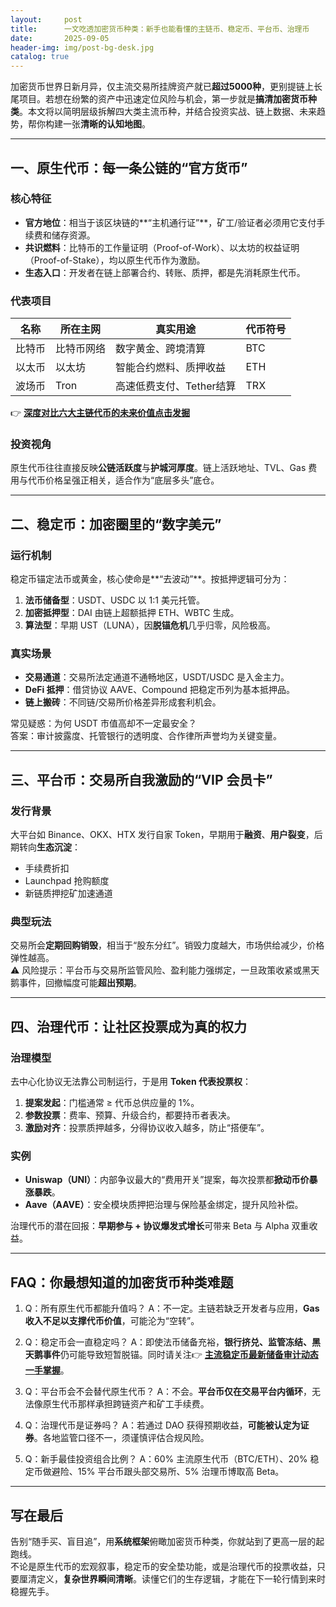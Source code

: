 ```yaml
---
layout:     post
title:      一文吃透加密货币种类：新手也能看懂的主链币、稳定币、平台币、治理币
date:       2025-09-05
header-img: img/post-bg-desk.jpg
catalog: true
---
```


加密货币世界日新月异，仅主流交易所挂牌资产就已**超过5000种**，更别提链上长尾项目。若想在纷繁的资产中迅速定位风险与机会，第一步就是**搞清加密货币种类**。本文将以简明层级拆解四大类主流币种，并结合投资实战、链上数据、未来趋势，帮你构建一张**清晰的认知地图**。

---

## 一、原生代币：每一条公链的“官方货币”

### 核心特征
- **官方地位**：相当于该区块链的**“主机通行证”**，矿工/验证者必须用它支付手续费和储存资源。
- **共识燃料**：比特币的工作量证明（Proof-of-Work）、以太坊的权益证明（Proof-of-Stake），均以原生代币作为激励。
- **生态入口**：开发者在链上部署合约、转账、质押，都是先消耗原生代币。

### 代表项目
| 名称 | 所在主网 | 真实用途 | 代币符号 |
|---|---|---|---|
| 比特币 | 比特币网络 | 数字黄金、跨境清算 | BTC |
| 以太币 | 以太坊 | 智能合约燃料、质押收益 | ETH |
| 波场币 | Tron | 高速低费支付、Tether结算 | TRX |

👉 [**深度对比六大主链代币的未来价值点击发掘**](https://okxdog.com/)

### 投资视角
原生代币往往直接反映**公链活跃度**与**护城河厚度**。链上活跃地址、TVL、Gas 费用与代币价格呈强正相关，适合作为“底层多头”底仓。

---

## 二、稳定币：加密圈里的“数字美元”

### 运行机制
稳定币锚定法币或黄金，核心使命是**“去波动”**。按抵押逻辑可分为：
1. **法币储备型**：USDT、USDC 以 1:1 美元托管。
2. **加密抵押型**：DAI 由链上超额抵押 ETH、WBTC 生成。
3. **算法型**：早期 UST（LUNA），因**脱锚危机**几乎归零，风险极高。

### 真实场景
- **交易通道**：交易所法定通道不通畅地区，USDT/USDC 是入金主力。
- **DeFi 抵押**：借贷协议 AAVE、Compound 把稳定币列为基本抵押品。
- **链上搬砖**：不同链/交易所价格差异形成套利机会。

常见疑惑：为何 USDT 市值高却不一定最安全？  
答案：审计披露度、托管银行的透明度、合作律所声誉均为关键变量。

---

## 三、平台币：交易所自我激励的“VIP 会员卡”

### 发行背景
大平台如 Binance、OKX、HTX 发行自家 Token，早期用于**融资**、**用户裂变**，后期转向**生态沉淀**：  
- 手续费折扣  
- Launchpad 抢购额度  
- 新链质押挖矿加速通道

### 典型玩法
交易所会**定期回购销毁**，相当于“股东分红”。销毁力度越大，市场供给减少，价格弹性越高。  
⚠️ 风险提示：平台币与交易所监管风险、盈利能力强绑定，一旦政策收紧或黑天鹅事件，回撤幅度可能**超出预期**。

---

## 四、治理代币：让社区投票成为真的权力

### 治理模型
去中心化协议无法靠公司制运行，于是用 **Token 代表投票权**：  
1. **提案发起**：门槛通常 ≥ 代币总供应量的 1%。  
2. **参数投票**：费率、预算、升级合约，都要持币者表决。  
3. **激励对齐**：投票质押越多，分得协议收入越多，防止“搭便车”。

### 实例
- **Uniswap（UNI）**：内部争议最大的“费用开关”提案，每次投票都**掀动币价暴涨暴跌**。  
- **Aave（AAVE）**：安全模块质押把治理与保险基金绑定，提升风险补偿。

治理代币的潜在回报：**早期参与 + 协议爆发式增长**可带来 Beta 与 Alpha 双重收益。

---

## FAQ：你最想知道的加密货币种类难题

1. Q：所有原生代币都能升值吗？
   A：不一定。主链若缺乏开发者与应用，**Gas 收入不足以支撑代币价值**，可能沦为“空转”。

2. Q：稳定币会一直稳定吗？
   A：即使法币储备充裕，**银行挤兑、监管冻结、黑天鹅事件**仍可能导致短暂脱锚。同时请关注👉 [**主流稳定币最新储备审计动态一手掌握**](https://okxdog.com/)。

3. Q：平台币会不会替代原生代币？
   A：不会。**平台币仅在交易平台内循环**，无法像原生代币那样承担跨链资产和矿工手续费。

4. Q：治理代币是证券吗？
   A：若通过 DAO 获得预期收益，**可能被认定为证券**。各地监管口径不一，须谨慎评估合规风险。

5. Q：新手最佳投资组合比例？
   A：60% 主流原生代币（BTC/ETH）、20% 稳定币做避险、15% 平台币跟头部交易所、5% 治理币博取高 Beta。

---

## 写在最后

告别“随手买、盲目追”，用**系统框架**俯瞰加密货币种类，你就站到了更高一层的起跑线。  
不论是原生代币的宏观叙事，稳定币的安全垫功能，或是治理代币的投票收益，只要厘清定义，**复杂世界瞬间清晰**。读懂它们的生存逻辑，才能在下一轮行情到来时稳握先手。